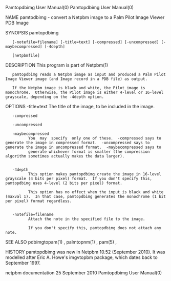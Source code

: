 Pamtopdbimg User Manual(0)                                                                                                                                                         Pamtopdbimg User Manual(0)



NAME
       pamtodbimg - convert a Netpbm image to a Palm Pilot Image Viewer PDB Image


SYNOPSIS
       pamtopdbimg

       [-notefile=filename] [-title=text] [-compressed] [-uncompressed] [-maybecompressed] [-4depth]

       [netpbmfile]


DESCRIPTION
       This program is part of Netpbm(1)

       pamtopdbimg reads a Netpbm image as input and produced a Palm Pilot Image Viewer image (and Image record in a PDB file) as output.

       If the Netpbm image is black and white, the Pilot image is monochrome.  Otherwise, the Pilot image is either 4-level or 16-level grayscale, depending on the -4depth option.



OPTIONS
       -title=text
              The title of the image, to be included in the image.


       -compressed

       -uncompressed

       -maybecompressed
              You  may  specify  only one of these.  -compressed says to generate the image in compressed format.  -uncompressed says to generate the image in uncompressed format.  -maybecompressed says to
              generate whichever format is smaller (the compression algorithm sometimes actually makes the data larger).


       -4depth
              This option makes pamtopdbimg create the image in 16-level grayscale (4 bits per pixel) format.  If you don't specify this, pamtopdbimg uses 4-level (2 bits per pixel) format.

              This option has no effect when the input is black and white (maxval 1).  In that case, pamtopdbimg generates the monochrome (1 bit per pixel) format regardless.


       -notefile=filename
              Attach the note in the specified file to the image.

              If you don't specify this, pamtopdbimg does not attach any note.




SEE ALSO
       pdbimgtopam(1) , palmtopnm(1) , pam(5) ,


HISTORY
       pamtopdbimg was new in Netpbm 10.52 (September 2010).  It was modelled after Eric A. Howe's imgvtopbm package, which dates back to September 1997.



netpbm documentation                                                                          25 September 2010                                                                    Pamtopdbimg User Manual(0)
